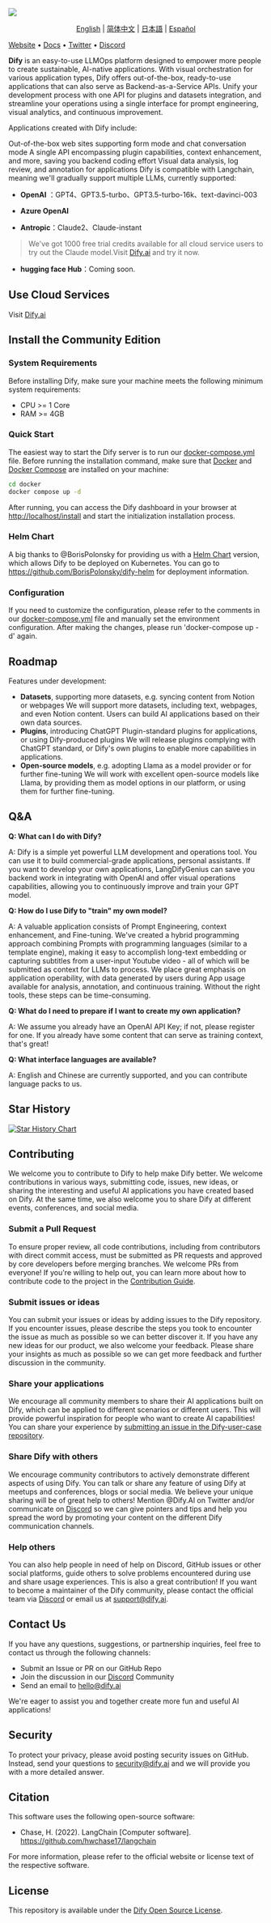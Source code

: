 ![](./images/describe-en.png)
<p align="center">
  <a href="./README.md">English</a> |
  <a href="./README_CN.md">简体中文</a> |
  <a href="./README_JA.md">日本語</a> |
  <a href="./README_ES.md">Español</a>
</p>

[Website](https://dify.ai) • [Docs](https://docs.dify.ai) • [Twitter](https://twitter.com/dify_ai) • [Discord](https://discord.gg/FngNHpbcY7)

**Dify** is an easy-to-use LLMOps platform designed to empower more people to create sustainable, AI-native applications. With visual orchestration for various application types, Dify offers out-of-the-box, ready-to-use applications that can also serve as Backend-as-a-Service APIs. Unify your development process with one API for plugins and datasets integration, and streamline your operations using a single interface for prompt engineering, visual analytics, and continuous improvement.

Applications created with Dify include:

Out-of-the-box web sites supporting form mode and chat conversation mode
A single API encompassing plugin capabilities, context enhancement, and more, saving you backend coding effort
Visual data analysis, log review, and annotation for applications
Dify is compatible with Langchain, meaning we'll gradually support multiple LLMs, currently supported:

* **OpenAI** ：GPT4、GPT3.5-turbo、GPT3.5-turbo-16k、text-davinci-003

* **Azure OpenAI**

* **Antropic**：Claude2、Claude-instant
> We've got 1000 free trial credits available for all cloud service users to try out the Claude model.Visit [Dify.ai](https://dify.ai) and
try it now.

* **hugging face Hub**：Coming soon.

## Use Cloud Services

Visit [Dify.ai](https://dify.ai)

## Install the Community Edition

### System Requirements

Before installing Dify, make sure your machine meets the following minimum system requirements:

- CPU >= 1 Core
- RAM >= 4GB

### Quick Start

The easiest way to start the Dify server is to run our [docker-compose.yml](docker/docker-compose.yaml) file. Before running the installation command, make sure that [Docker](https://docs.docker.com/get-docker/) and [Docker Compose](https://docs.docker.com/compose/install/) are installed on your machine:

```bash
cd docker
docker compose up -d
```

After running, you can access the Dify dashboard in your browser at [http://localhost/install](http://localhost/install) and start the initialization installation process.

### Helm Chart

A big thanks to @BorisPolonsky for providing us with a [Helm Chart](https://helm.sh/) version, which allows Dify to be deployed on Kubernetes.
You can go to https://github.com/BorisPolonsky/dify-helm for deployment information.

### Configuration

If you need to customize the configuration, please refer to the comments in our [docker-compose.yml](docker/docker-compose.yaml) file and manually set the environment configuration. After making the changes, please run 'docker-compose up -d' again.

## Roadmap

Features under development:

- **Datasets**, supporting more datasets, e.g. syncing content from Notion or webpages
We will support more datasets, including text, webpages, and even Notion content. Users can build AI applications based on their own data sources.
- **Plugins**, introducing ChatGPT Plugin-standard plugins for applications, or using Dify-produced plugins
We will release plugins complying with ChatGPT standard, or Dify's own plugins to enable more capabilities in applications. 
- **Open-source models**, e.g. adopting Llama as a model provider or for further fine-tuning
We will work with excellent open-source models like Llama, by providing them as model options in our platform, or using them for further fine-tuning.


## Q&A

**Q: What can I do with Dify?**

A: Dify is a simple yet powerful LLM development and operations tool. You can use it to build commercial-grade applications, personal assistants. If you want to develop your own applications, LangDifyGenius can save you backend work in integrating with OpenAI and offer visual operations capabilities, allowing you to continuously improve and train your GPT model.

**Q: How do I use Dify to "train" my own model?**

A: A valuable application consists of Prompt Engineering, context enhancement, and Fine-tuning. We've created a hybrid programming approach combining Prompts with programming languages (similar to a template engine), making it easy to accomplish long-text embedding or capturing subtitles from a user-input Youtube video - all of which will be submitted as context for LLMs to process. We place great emphasis on application operability, with data generated by users during App usage available for analysis, annotation, and continuous training. Without the right tools, these steps can be time-consuming.

**Q: What do I need to prepare if I want to create my own application?**

A: We assume you already have an OpenAI API Key; if not, please register for one. If you already have some content that can serve as training context, that's great!

**Q: What interface languages are available?**

A: English and Chinese are currently supported, and you can contribute language packs to us.

## Star History

[![Star History Chart](https://api.star-history.com/svg?repos=langgenius/dify&type=Date)](https://star-history.com/#langgenius/dify&Date)


## Contributing 

We welcome you to contribute to Dify to help make Dify better. We welcome contributions in various ways, submitting code, issues, new ideas, or sharing the interesting and useful AI applications you have created based on Dify. At the same time, we also welcome you to share Dify at different events, conferences, and social media.

### Submit a Pull Request 

To ensure proper review, all code contributions, including from contributors with direct commit access, must be submitted as PR requests and approved by core developers before merging branches. 
We welcome PRs from everyone! If you're willing to help out, you can learn more about how to contribute code to the project in the [Contribution Guide](CONTRIBUTING.md).  

### Submit issues or ideas  

You can submit your issues or ideas by adding issues to the Dify repository. If you encounter issues, please describe the steps you took to encounter the issue as much as possible so we can better discover it. If you have any new ideas for our product, we also welcome your feedback. Please share your insights as much as possible so we can get more feedback and further discussion in the community.  

### Share your applications

We encourage all community members to share their AI applications built on Dify, which can be applied to different scenarios or different users. This will provide powerful inspiration for people who want to create AI capabilities! You can share your experience by [submitting an issue in the Dify-user-case repository](https://github.com/langgenius/dify-user-case/issues).  

### Share Dify with others

We encourage community contributors to actively demonstrate different aspects of using Dify. You can talk or share any feature of using Dify at  meetups and conferences, blogs or social media. We believe your unique sharing will be of great help to others!  Mention @Dify.AI on Twitter and/or communicate on [Discord](https://discord.gg/FngNHpbcY7) so we can give pointers and tips and help you spread the word by promoting your content on the different Dify communication channels.

### Help others 
You can also help people in need of help on Discord, GitHub issues or other social platforms, guide others to solve problems encountered during use and share usage experiences. This is also a great contribution! If you want to become a maintainer of the Dify community, please contact the official team via [Discord](https://discord.gg/FngNHpbcY7) or email us at support@dify.ai. 


## Contact Us

If you have any questions, suggestions, or partnership inquiries, feel free to contact us through the following channels:

- Submit an Issue or PR on our GitHub Repo
- Join the discussion in our [Discord](https://discord.gg/FngNHpbcY7) Community
- Send an email to hello@dify.ai

We're eager to assist you and together create more fun and useful AI applications!

## Security

To protect your privacy, please avoid posting security issues on GitHub. Instead, send your questions to security@dify.ai and we will provide you with a more detailed answer.

## Citation

This software uses the following open-source software:

- Chase, H. (2022). LangChain [Computer software]. https://github.com/hwchase17/langchain

For more information, please refer to the official website or license text of the respective software.

## License

This repository is available under the [Dify Open Source License](LICENSE).
